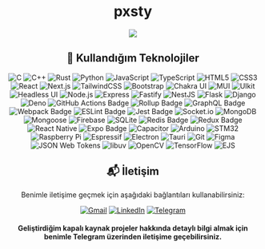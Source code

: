 <div align="center">
  <h1>pxsty</h1>

  <img src="https://komarev.com/ghpvc/?username=pxsty0&style=for-the-badge">
  <h2>📌 Kullandığım Teknolojiler</h2>  
  
![C](https://img.shields.io/badge/c-%2300599C.svg?style=for-the-badge\&logo=c\&logoColor=white)
![C++](https://img.shields.io/badge/C%2B%2B-00599C?logo=cplusplus\&logoColor=fff\&style=for-the-badge)
![Rust](https://img.shields.io/badge/rust-%23000000.svg?style=for-the-badge\&logo=rust\&logoColor=white)
![Python](https://img.shields.io/badge/python-3670A0?style=for-the-badge\&logo=python\&logoColor=ffdd54)
![JavaScript](https://img.shields.io/badge/JavaScript-F7DF1E?logo=javascript\&logoColor=000\&style=for-the-badge)
![TypeScript](https://img.shields.io/badge/TypeScript-3178C6?logo=typescript\&logoColor=fff\&style=for-the-badge)
![HTML5](https://img.shields.io/badge/HTML5-E34F26?logo=html5\&logoColor=fff\&style=for-the-badge)
![CSS3](https://img.shields.io/badge/css3-%231572B6.svg?style=for-the-badge\&logo=css3\&logoColor=white)
![React](https://img.shields.io/badge/React-61DAFB?logo=react\&logoColor=000\&style=for-the-badge)
![Next.js](https://img.shields.io/badge/Next.js-000?logo=nextdotjs\&logoColor=fff\&style=for-the-badge)
![TailwindCSS](https://img.shields.io/badge/tailwindcss-%2338B2AC.svg?style=for-the-badge\&logo=tailwind-css\&logoColor=white)
![Bootstrap](https://img.shields.io/badge/bootstrap-%23563D7C.svg?style=for-the-badge\&logo=bootstrap\&logoColor=white)
![Chakra UI](https://img.shields.io/badge/Chakra%20UI-319795?logo=chakraui\&logoColor=fff\&style=for-the-badge)
![MUI](https://img.shields.io/badge/MUI-007FFF?logo=mui\&logoColor=fff\&style=for-the-badge)
![UIkit](https://img.shields.io/badge/UIkit-2396F3?logo=uikit\&logoColor=fff\&style=for-the-badge)
![Headless UI](https://img.shields.io/badge/Headless%20UI-66E3FF?logo=headlessui\&logoColor=000\&style=for-the-badge)
![Node.js](https://img.shields.io/badge/Node.js-5FA04E?logo=nodedotjs\&logoColor=fff\&style=for-the-badge)
![Express](https://img.shields.io/badge/Express-000?logo=express\&logoColor=fff\&style=for-the-badge)
![Fastify](https://img.shields.io/badge/Fastify-000?logo=fastify\&logoColor=fff\&style=for-the-badge)
![NestJS](https://img.shields.io/badge/NestJS-E0234E?logo=nestjs\&logoColor=fff\&style=for-the-badge)
![Flask](https://img.shields.io/badge/Flask-000?logo=flask\&logoColor=fff\&style=for-the-badge)
![Django](https://img.shields.io/badge/Django-092E20?logo=django\&logoColor=fff\&style=for-the-badge)
![Deno](https://img.shields.io/badge/Deno-000?logo=deno\&logoColor=fff\&style=for-the-badge)
![GitHub Actions Badge](https://img.shields.io/badge/GitHub_Actions-2088FF?logo=githubactions&logoColor=white&style=for-the-badge)
![Rollup Badge](https://img.shields.io/badge/Rollup-FEDC00?logo=rollup.js&logoColor=black&style=for-the-badge)
![GraphQL Badge](https://img.shields.io/badge/GraphQL-E10098?logo=graphql&logoColor=white&style=for-the-badge)
![Webpack Badge](https://img.shields.io/badge/Webpack-8DD6F9?logo=webpack&logoColor=black&style=for-the-badge)
![ESLint Badge](https://img.shields.io/badge/ESLint-4B32C3?logo=eslint&logoColor=white&style=for-the-badge)
![Jest Badge](https://img.shields.io/badge/Jest-C21325?logo=jest&logoColor=white&style=for-the-badge)
![Socket.io](https://img.shields.io/badge/Socket.io-010101?logo=socketdotio\&logoColor=fff\&style=for-the-badge)
![MongoDB](https://img.shields.io/badge/MongoDB-47A248?logo=mongodb\&logoColor=fff\&style=for-the-badge)
![Mongoose](https://img.shields.io/badge/Mongoose-800?logo=mongoose\&logoColor=fff\&style=for-the-badge)
![Firebase](https://img.shields.io/badge/firebase-%23039BE5.svg?style=for-the-badge\&logo=firebase)
![SQLite](https://img.shields.io/badge/sqlite-%2307405e.svg?style=for-the-badge\&logo=sqlite\&logoColor=white)
![Redis Badge](https://img.shields.io/badge/Redis-DC382D?logo=redis&logoColor=white&style=for-the-badge)
![Redux Badge](https://img.shields.io/badge/Redux-764ABC?logo=redux&logoColor=white&style=for-the-badge)
![React Native](https://img.shields.io/badge/React%20Native-20232A?style=for-the-badge\&logo=react\&logoColor=61DAFB)
![Expo Badge](https://img.shields.io/badge/Expo-1B1F23?logo=expo&logoColor=white&style=for-the-badge)
![Capacitor](https://img.shields.io/badge/Capacitor-119EFF?logo=capacitor\&logoColor=fff\&style=for-the-badge)
![Arduino](https://img.shields.io/badge/-Arduino-00979D?style=for-the-badge\&logo=Arduino\&logoColor=white)
![STM32](https://img.shields.io/badge/-STM32-03234B?style=for-the-badge\&logo=STMicroelectronics\&logoColor=white)
![Raspberry Pi](https://img.shields.io/badge/-RaspberryPi-C51A4A?style=for-the-badge\&logo=Raspberry-Pi)
![Espressif](https://img.shields.io/badge/Espressif-E7352C?logo=espressif\&logoColor=fff\&style=for-the-badge)
![Electron](https://img.shields.io/badge/Electron-47848F?logo=electron\&logoColor=fff\&style=for-the-badge)
![Tauri](https://img.shields.io/badge/Tauri-24C8D8?logo=tauri\&logoColor=fff\&style=for-the-badge)
![Git](https://img.shields.io/badge/git-%23F05033.svg?style=for-the-badge\&logo=git\&logoColor=white)
![Figma](https://img.shields.io/badge/figma-%23F24E1E.svg?style=for-the-badge\&logo=figma\&logoColor=white)
![JSON Web Tokens](https://img.shields.io/badge/JSON%20Web%20Tokens-000?logo=jsonwebtokens\&logoColor=fff\&style=for-the-badge)
![libuv](https://img.shields.io/badge/libuv-403C3D?logo=libuv\&logoColor=fff\&style=for-the-badge)
![OpenCV](https://img.shields.io/badge/opencv-%23white.svg?style=for-the-badge\&logo=opencv\&logoColor=white)
![TensorFlow](https://img.shields.io/badge/TensorFlow-%23FF6F00.svg?style=for-the-badge\&logo=TensorFlow\&logoColor=white)
![EJS](https://img.shields.io/badge/EJS-B4CA65?logo=ejs\&logoColor=fff\&style=for-the-badge)


  <!-- 
  <h2>🚀 Geliştirdiğim Projeler</h2>
  <table>
    <tr>
      <th>Görsel</th>
      <th>Proje Adı</th>
      <th>Açıklama</th>
    </tr>
    <tr>
      <td><img src="https://github.com/deneyapkart.png" alt="Deneyap Kart IDE" width="50"></td>
      <td>Deneyap Kart IDE</td>
      <td>Sıfırdan geliştirdiğim Deneyap Kart için bir geliştirme ortamı.</td>
    </tr>
    <tr>
      <td><img src="https://github.com/pxsty0.png" alt="LizzardJS" width="50"></td>
      <td>LizzardJS</td>
      <td>Google V8 motoru kullanılarak Rust ile geliştirilmiş bir JavaScript çalışma zamanı.</td>
    </tr>
    <tr>
      <td><img src="https://github.com/pxsty0.png" alt="Daha Fazlası" width="50"></td>
      <td>Daha Fazlası</td>
      <td>Daha fazla proje için GitHub profilimi ziyaret edebilirsiniz.</td>
    </tr>
  </table>
-->
  <h2>📬 İletişim</h2>
  <p>Benimle iletişime geçmek için aşağıdaki bağlantıları kullanabilirsiniz:</p>
  
  [![Gmail](https://img.shields.io/badge/Gmail-D14836?style=for-the-badge&logo=gmail&logoColor=white)](mailto:pxsty@pxserv.net)
  [![LinkedIn](https://img.shields.io/badge/linkedin-%230077B5.svg?style=for-the-badge&logo=linkedin&logoColor=white)](https://www.linkedin.com/in/mustafakok0/)
  [![Telegram](https://img.shields.io/badge/Telegram-2CA5E0?style=for-the-badge&logo=telegram&logoColor=white)](https://t.me/pxsty)

  <h4>Geliştirdiğim kapalı kaynak projeler hakkında detaylı bilgi almak için benimle Telegram üzerinden iletişime geçebilirsiniz.</h4>
</div>
